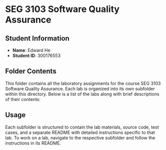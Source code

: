 # SEG 3103 Software Quality Assurance

## Student Information
- **Name**: Edward He
- **Student ID**: 300176553

## Folder Contents

This folder contains all the laboratory assignments for the course SEG 3103 Software Quality Assurance. Each lab is organized into its own subfolder within this directory. Below is a list of the labs along with brief descriptions of their contents:

## Usage

Each subfolder is structured to contain the lab materials, source code, test cases, and a separate README with detailed instructions specific to that lab. To work on a lab, navigate to the respective subfolder and follow the instructions in its README.
